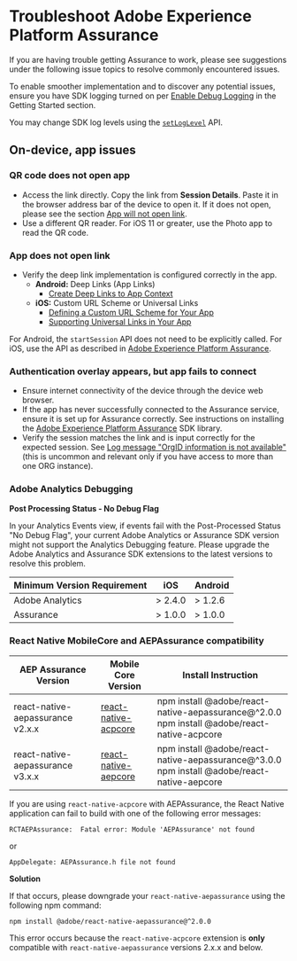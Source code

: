 # Troubleshoot Adobe Experience Platform Assurance

If you are having trouble getting Assurance to work, please see suggestions under the following issue topics to resolve commonly encountered issues.

To enable smoother implementation and to discover any potential issues, ensure you have SDK logging turned on per [Enable Debug Logging](../getting-started/enable-debug-logging.md) in the Getting Started section.

You may change SDK log levels using the [`setLogLevel`](../mobile-core/api-reference.md#logging) API.

## On-device, app issues

### QR code does not open app

* Access the link directly. Copy the link from **Session Details**. Paste it in the browser address bar of the device to open it. If it does not open, please see the section [App will not open link](#app-does-not-open-link).
* Use a different QR reader. For iOS 11 or greater, use the Photo app to read the QR code.

### App does not open link

* Verify the deep link implementation is configured correctly in the app.
  * **Android:** Deep Links (App Links)
    * [Create Deep Links to App Context](https://developer.android.com/training/app-links/deep-linking)
  * **iOS:** Custom URL Scheme or Universal Links
    * [Defining a Custom URL Scheme for Your App](https://developer.apple.com/documentation/uikit/inter-process_communication/allowing_apps_and_websites_to_link_to_your_content/defining_a_custom_url_scheme_for_your_app)
    * [Supporting Universal Links in Your App](https://developer.apple.com/documentation/uikit/inter-process_communication/allowing_apps_and_websites_to_link_to_your_content/supporting_universal_links_in_your_app)

<InlineAlert variant="info" slots="text"/>

For Android, the `startSession` API does not need to be explicitly called. For iOS, use the API as described in [Adobe Experience Platform Assurance](../platform-assurance-sdk/index.md#implement-aep-assurance-session-start-apis-ios-only).

### Authentication overlay appears, but app fails to connect

* Ensure internet connectivity of the device through the device web browser.
* If the app has never successfully connected to the Assurance service, ensure it is set up for Assurance correctly. See instructions on installing the [Adobe Experience Platform Assurance](../platform-assurance-sdk/index.md#install-the-assurance-extension-in-the-data-collection-ui) SDK library.
* Verify the session matches the link and is input correctly for the expected session. See [Log message "OrgID information is not available"](../platform-assurance-sdk/common-issues.md#orgid-information-is-not-available) (this is uncommon and relevant only if you have access to more than one ORG instance).

### Adobe Analytics Debugging

**Post Processing Status - No Debug Flag**

In your Analytics Events view, if events fail with the Post-Processed Status "No Debug Flag", your current Adobe Analytics or Assurance SDK version might not support the Analytics Debugging feature.
Please upgrade the Adobe Analytics and Assurance SDK extensions to the latest versions to resolve this problem.

| Minimum Version Requirement | iOS | Android |
| --------------------------- | --- | ------- |
| Adobe Analytics | > 2.4.0 | > 1.2.6 |
| Assurance | > 1.0.0 | > 1.0.0 |

### React Native MobileCore and AEPAssurance compatibility

| AEP Assurance Version | Mobile Core Version | Install Instruction |
| --------------------- | ------------------- | ------------------- |
| react-native-aepassurance v2.x.x | [react-native-acpcore](https://www.npmjs.com/package/@adobe/react-native-acpcore) | npm install @adobe/react-native-aepassurance@^2.0.0 <br/>npm install @adobe/react-native-acpcore |
| react-native-aepassurance v3.x.x | [react-native-aepcore](https://www.npmjs.com/package/@adobe/react-native-aepcore) | npm install @adobe/react-native-aepassurance@^3.0.0 <br/>npm install @adobe/react-native-aepcore |

If you are using `react-native-acpcore` with AEPAssurance, the React Native application can fail to build with one of the following error messages:

```
RCTAEPAssurance:  Fatal error: Module 'AEPAssurance' not found
```

or

```
AppDelegate: AEPAssurance.h file not found
```

**Solution**

If that occurs, please downgrade your `react-native-aepassurance` using the following npm command:

```
npm install @adobe/react-native-aepassurance@^2.0.0
```

This error occurs because the `react-native-acpcore` extension is **only** compatible with `react-native-aepassurance` versions 2.x.x and below.
